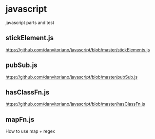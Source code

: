 # javascript
javascript parts and test

## stickElement.js
https://github.com/danvitoriano/javascript/blob/master/stickElements.js

## pubSub.js
https://github.com/danvitoriano/javascript/blob/master/pubSub.js

## hasClassFn.js
https://github.com/danvitoriano/javascript/blob/master/hasClassFn.js

## mapFn.js
How to use map + regex
